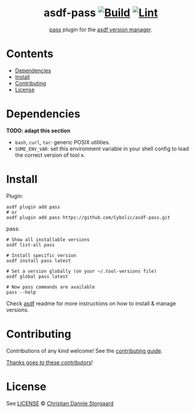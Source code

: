 <div align="center">

# asdf-pass [![Build](https://github.com/Cybolic/asdf-pass/actions/workflows/build.yml/badge.svg)](https://github.com/Cybolic/asdf-pass/actions/workflows/build.yml) [![Lint](https://github.com/Cybolic/asdf-pass/actions/workflows/lint.yml/badge.svg)](https://github.com/Cybolic/asdf-pass/actions/workflows/lint.yml)

[pass](https://www.passwordstore.org/) plugin for the [asdf version manager](https://asdf-vm.com).

</div>

# Contents

- [Dependencies](#dependencies)
- [Install](#install)
- [Contributing](#contributing)
- [License](#license)

# Dependencies

**TODO: adapt this section**

- `bash`, `curl`, `tar`: generic POSIX utilities.
- `SOME_ENV_VAR`: set this environment variable in your shell config to load the correct version of tool x.

# Install

Plugin:

```shell
asdf plugin add pass
# or
asdf plugin add pass https://github.com/Cybolic/asdf-pass.git
```

pass:

```shell
# Show all installable versions
asdf list-all pass

# Install specific version
asdf install pass latest

# Set a version globally (on your ~/.tool-versions file)
asdf global pass latest

# Now pass commands are available
pass --help
```

Check [asdf](https://github.com/asdf-vm/asdf) readme for more instructions on how to
install & manage versions.

# Contributing

Contributions of any kind welcome! See the [contributing guide](contributing.md).

[Thanks goes to these contributors](https://github.com/Cybolic/asdf-pass/graphs/contributors)!

# License

See [LICENSE](LICENSE) © [Christian Dannie Storgaard](https://github.com/Cybolic/)
